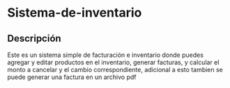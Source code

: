 # Sistema-de-inventario
## Descripción
Este es un sistema simple de facturación e inventario donde puedes agregar y editar productos en el inventario, generar facturas, y calcular el monto a cancelar y el cambio correspondiente, adicional a esto tambien se puede generar una factura en un archivo pdf 



